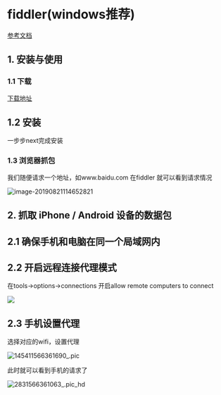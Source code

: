# fiddler(windows推荐)

[参考文档](<http://www.hangge.com/blog/cache/detail_1697.html#>)

## 1. 安装与使用

### 1.1 下载

[下载地址](<https://www.telerik.com/download/fiddler>)

## 1.2 安装

一步步next完成安装

### 1.3 浏览器抓包

我们随便请求一个地址，如www.baidu.com 在fiddler 就可以看到请求情况

![image-20190821114652821](https://gitee.com/zszdevelop/blogimage/raw/master/img/image-20190821114652821.png)

## 2. 抓取 iPhone / Android 设备的数据包 

## 2.1 确保手机和电脑在同一个局域网内

## 2.2 开启远程连接代理模式

在tools->options->connections 开启allow remote computers to connect

![](https://gitee.com/zszdevelop/blogimage/raw/master/img/image-20190821122319131.png)

## 2.3  手机设置代理

选择对应的wifi，设置代理

![145411566361690_.pic](https://gitee.com/zszdevelop/blogimage/raw/master/img/145411566361690_.pic.jpg)

此时就可以看到手机的请求了

![2831566361063_.pic_hd](https://gitee.com/zszdevelop/blogimage/raw/master/img/2831566361063_.pic_hd.jpg)